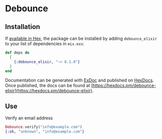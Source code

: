 # Debounce


## Installation

If [available in Hex](https://hex.pm/docs/publish), the package can be installed
by adding `debounce_elixir` to your list of dependencies in `mix.exs`:

```elixir
def deps do
  [
    {:debounce_elixir, "~> 0.1.0"}
  ]
end
```

Documentation can be generated with [ExDoc](https://github.com/elixir-lang/ex_doc)
and published on [HexDocs](https://hexdocs.pm). Once published, the docs can
be found at [https://hexdocs.pm/debounce-elixir](https://hexdocs.pm/debounce-elixir).

## Use


Verify an email address

```elixir
Debounce.verify("info@example.com")
{:ok, "unknown", "info@example.com"}
```
